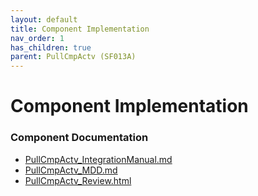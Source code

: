 ```yaml
---
layout: default
title: Component Implementation
nav_order: 1
has_children: true
parent: PullCmpActv (SF013A)
---
```

# Component Implementation
### Component Documentation

- [PullCmpActv_IntegrationManual.md](doc/PullCmpActv_IntegrationManual.md)
- [PullCmpActv_MDD.md](doc/PullCmpActv_MDD.md)
- [PullCmpActv_Review.html](doc/PullCmpActv_Review.html)

